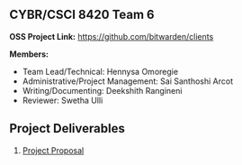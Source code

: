 ## CYBR/CSCI 8420 Team 6
**OSS Project Link:** https://github.com/bitwarden/clients  
  
**Members:**  
- Team Lead/Technical: Hennysa Omoregie
- Administrative/Project Management: Sai Santhoshi Arcot
- Writing/Documenting: Deekshith Rangineni
- Reviewer: Swetha Ulli  
## Project Deliverables
1. [Project Proposal](https://github.com/ysabum/Software-Assurance/blob/main/Project_Proposal.md)
